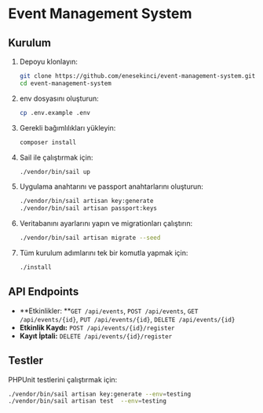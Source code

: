 # Event Management System

## Kurulum

1. Depoyu klonlayın:
    ```bash
    git clone https://github.com/enesekinci/event-management-system.git
    cd event-management-system
    ```

2. env dosyasını oluşturun:
    ```bash
    cp .env.example .env

3. Gerekli bağımlılıkları yükleyin:
    ```bash
    composer install
    ```

4. Sail ile çalıştırmak için:
    ```bash
    ./vendor/bin/sail up
    ```

5. Uygulama anahtarını ve passport anahtarlarını oluşturun:
    ```bash
    ./vendor/bin/sail artisan key:generate
   ./vendor/bin/sail artisan passport:keys
    ```

6. Veritabanını ayarlarını yapın ve migrationları çalıştırın:
    ```bash
    ./vendor/bin/sail artisan migrate --seed
    ```

7. Tüm kurulum adımlarını tek bir komutla yapmak için:
    ```bash
    ./install
    ```

## API Endpoints

- **Etkinlikler:
  **`GET /api/events`, `POST /api/events`, `GET /api/events/{id}`, `PUT /api/events/{id}`, `DELETE /api/events/{id}`
- **Etkinlik Kaydı:** `POST /api/events/{id}/register`
- **Kayıt İptali:** `DELETE /api/events/{id}/register`

## Testler

PHPUnit testlerini çalıştırmak için:

```bash
./vendor/bin/sail artisan key:generate --env=testing
./vendor/bin/sail artisan test  --env=testing
```
